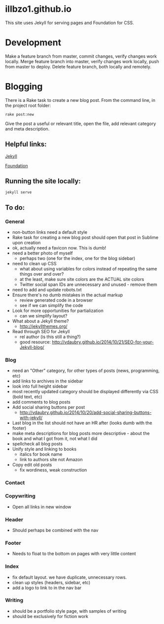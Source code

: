 # illbzo1.github.io
This site uses Jekyll for serving pages and Foundation for CSS.

# Development

Make a feature branch from master, commit changes, verify changes work locally.
Merge feature branch into master, verify changes work locally, push from master to deploy.
Delete feature branch, both locally and remotely.

# Blogging

There is a Rake task to create a new blog post. From the command line, in the project root folder:

    rake post:new

Give the post a useful or relevant title, open the file, add relevant category and meta description.

## Helpful links:

[Jekyll](http://jekyllrb.com/)

[Foundation](http://foundation.zurb.com/)

## Running the site locally:

    jekyll serve

## To do:

### General
  * non-button links need a default style
  * Rake task for creating a new blog post should open that post in Sublime upon creation
  * ok, actually need a favicon now. This is dumb!
  * need a better photo of myself
    - perhaps two (one for the index, one for the blog sidebar)
  * need to clean up CSS
    - what about using variables for colors instead of repeating the same things over and over?
    - at the least, make sure site colors are the ACTUAL site colors
    - Twitter social span IDs are unnecessary and unused - remove them
  * need to add and update robots.txt
  * Ensure there's no dumb mistakes in the actual markup
    - review generated code in a browser
    - see if we can simplify the code
  * Look for more opportunities for partialization
    - can we simplify layout?
  * What about a Jekyll theme?
    - http://jekyllthemes.org/
  * Read through SEO for Jekyll
    - rel author (is this still a thing?)
    - good resource: http://vdaubry.github.io/2014/10/21/SEO-for-your-Jekyll-blog/

### Blog
  * need an "Other" category, for other types of posts (news, programming, etc)
  * add links to archives in the sidebar
  * look into full height sidebar
  * most recently updated category should be displayed differently via CSS (bold text, etc)
  * add comments to blog posts
  * Add social sharing buttons per post
    - http://vdaubry.github.io/2014/10/20/add-social-sharing-buttons-with-jekyll/
  * Last blog in the list should not have an HR after (looks dumb with the footer)
  * make meta descriptions for blog posts more descriptive - about the book and what I got from it, not what I did
  * spellcheck all blog posts
  * Unify style and linking to books
    - italics for book name
    - link to authors site not Amazon
  * Copy edit old posts
    - fix wordiness, weak construction

### Contact

### Copywriting
  * Open all links in new window

### Header
  * Should perhaps be combined with the nav

### Footer
  * Needs to float to the bottom on pages with very little content

### Index
  * fix default layout. we have duplicate, unnecessary rows.
  * clean up styles (headers, sidebar, etc)
  * add a logo to link to in the nav bar

### Writing
  * should be a portfolio style page, with samples of writing
  * should be exclusively for fiction work